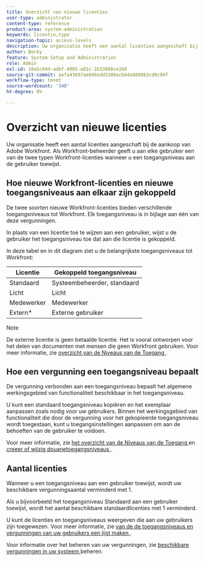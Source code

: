```yaml
---
title: Overzicht van nieuwe licenties
user-type: administrator
content-type: reference
product-area: system-administration
keywords: licentie,type
navigation-topic: access-levels
description: Uw organisatie heeft een aantal licenties aangeschaft bij de aankoop van Adobe Workfront. Als Workfront-beheerder geeft u aan elke gebruiker een van de drie typen nieuwe Workfront-licenties wanneer u een toegangsniveau aan de gebruiker toewijst.
author: Becky
feature: System Setup and Administration
role: Admin
exl-id: 10a5c04d-adbf-4985-a81c-1b33868ce260
source-git-commit: aefa43697ae0d4edd5300acb94a9880b3cd0c94f
workflow-type: tm+mt
source-wordcount: '348'
ht-degree: 0%

---
```


# Overzicht van nieuwe licenties

<!-- Audited: 12/2023 -->

Uw organisatie heeft een aantal licenties aangeschaft bij de aankoop van Adobe Workfront. Als Workfront-beheerder geeft u aan elke gebruiker een van de twee typen Workfront-licenties wanneer u een toegangsniveau aan de gebruiker toewijst.

## Hoe nieuwe Workfront-licenties en nieuwe toegangsniveaus aan elkaar zijn gekoppeld

De twee soorten nieuwe Workfront-licenties bieden verschillende toegangsniveaus tot Workfront. Elk toegangsniveau is in bijlage aan één van deze vergunningen.

In plaats van een licentie toe te wijzen aan een gebruiker, wijst u de gebruiker het toegangsniveau toe dat aan die licentie is gekoppeld.

In deze tabel en in dit diagram ziet u de belangrijkste toegangsniveaus tot Workfront:

| Licentie | Gekoppeld toegangsniveau |
|--- |--- |
| Standaard | Systeembeheerder, standaard |
| Licht | Licht |
| Medewerker | Medewerker |
| Extern* | Externe gebruiker |

>[!NOTE]
>
>De externe licentie is geen betaalde licentie. Het is vooral ontworpen voor het delen van documenten met mensen die geen Workfront gebruiken. Voor meer informatie, zie [ overzicht van de Niveaus van de Toegang ](/help/quicksilver/administration-and-setup/add-users/how-access-levels-work/access-level-overview.md).

## Hoe een vergunning een toegangsniveau bepaalt

De vergunning verbonden aan een toegangsniveau bepaalt het algemene werkingsgebied van functionaliteit beschikbaar in het toegangsniveau.

U kunt een standaard toegangsniveau kopiëren en het exemplaar aanpassen zoals nodig voor uw gebruikers. Binnen het werkingsgebied van functionaliteit die door de vergunning voor het gekopieerde toegangsniveau wordt toegestaan, kunt u toegangsinstellingen aanpassen om aan de behoeften van de gebruiker te voldoen.

Voor meer informatie, zie [ het overzicht van de Niveaus van de Toegang ](/help/quicksilver/administration-and-setup/add-users/how-access-levels-work/access-level-overview.md) en [ creeer of wijzig douanetoegangsniveaus ](/help/quicksilver/administration-and-setup/add-users/configure-and-grant-access/create-modify-access-levels.md).

## Aantal licenties

Wanneer u een toegangsniveau aan een gebruiker toewijst, wordt uw beschikbare vergunningsaantal verminderd met 1.

Als u bijvoorbeeld het toegangsniveau Standaard aan een gebruiker toewijst, wordt het aantal beschikbare standaardlicenties met 1 verminderd.

U kunt de licenties en toegangsniveaus weergeven die aan uw gebruikers zijn toegewezen. Voor meer informatie, zie [ van de de toegangsniveaus en vergunningen van uw gebruikers een lijst maken ](../../../administration-and-setup/add-users/access-levels-and-object-permissions/list-access-levels-and-licenses-for-your-users.md).

Voor informatie over het beheren van uw vergunningen, zie [ beschikbare vergunningen in uw systeem ](../../../administration-and-setup/get-started-wf-administration/manage-available-licenses-in-your-system.md) beheren.
